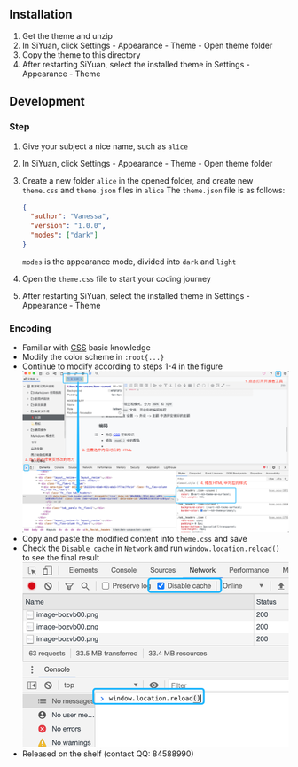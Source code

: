 ## Installation

1. Get the theme and unzip
2. In SiYuan, click Settings - Appearance - Theme - Open theme folder
3. Copy the theme to this directory
4. After restarting SiYuan, select the installed theme in Settings - Appearance - Theme

## Development

### Step

1. Give your subject a nice name, such as `alice`
2. In SiYuan, click Settings - Appearance - Theme - Open theme folder
3. Create a new folder `alice` in the opened folder, and create new `theme.css` and `theme.json` files in `alice`
   The `theme.json` file is as follows:

   ```json
   {
     "author": "Vanessa",
     "version": "1.0.0",
     "modes": ["dark"]
   }
   ```

   `modes` is the appearance mode, divided into `dark` and `light`
4. Open the `theme.css` file to start your coding journey
5. After restarting SiYuan, select the installed theme in Settings - Appearance - Theme

### Encoding

* Familiar with [CSS](https://developer.mozilla.org/en-US/docs/Web/CSS) basic knowledge
* Modify the color scheme in `:root{...}`
* Continue to modify according to steps 1-4 in the figure
  ![image.png](assets/image-bozvb00.png)
* Copy and paste the modified content into `theme.css` and save
* Check the `Disable cache` in `Network` and run `window.location.reload()` to see the final result
  ![image.png](assets/image-9b9y2ky.png)
* Released on the shelf (contact QQ: 84588990)

